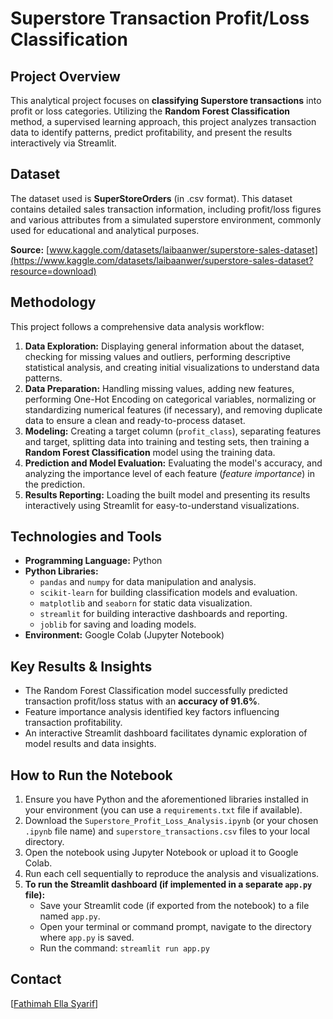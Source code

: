 # Superstore Transaction Profit/Loss Classification

## Project Overview
This analytical project focuses on **classifying Superstore transactions** into profit or loss categories. Utilizing the **Random Forest Classification** method, a supervised learning approach, this project analyzes transaction data to identify patterns, predict profitability, and present the results interactively via Streamlit.

## Dataset
The dataset used is **SuperStoreOrders** (in .csv format). This dataset contains detailed sales transaction information, including profit/loss figures and various attributes from a simulated superstore environment, commonly used for educational and analytical purposes.

**Source:** [www.kaggle.com/datasets/laibaanwer/superstore-sales-dataset](https://www.kaggle.com/datasets/laibaanwer/superstore-sales-dataset?resource=download)

## Methodology
This project follows a comprehensive data analysis workflow:
1.  **Data Exploration:** Displaying general information about the dataset, checking for missing values and outliers, performing descriptive statistical analysis, and creating initial visualizations to understand data patterns.
2.  **Data Preparation:** Handling missing values, adding new features, performing One-Hot Encoding on categorical variables, normalizing or standardizing numerical features (if necessary), and removing duplicate data to ensure a clean and ready-to-process dataset.
3.  **Modeling:** Creating a target column (`profit_class`), separating features and target, splitting data into training and testing sets, then training a **Random Forest Classification** model using the training data.
4.  **Prediction and Model Evaluation:** Evaluating the model's accuracy, and analyzing the importance level of each feature (*feature importance*) in the prediction.
5.  **Results Reporting:** Loading the built model and presenting its results interactively using Streamlit for easy-to-understand visualizations.

## Technologies and Tools
* **Programming Language:** Python
* **Python Libraries:**
    * `pandas` and `numpy` for data manipulation and analysis.
    * `scikit-learn` for building classification models and evaluation.
    * `matplotlib` and `seaborn` for static data visualization.
    * `streamlit` for building interactive dashboards and reporting.
    * `joblib` for saving and loading models.
* **Environment:** Google Colab (Jupyter Notebook)

## Key Results & Insights
* The Random Forest Classification model successfully predicted transaction profit/loss status with an **accuracy of 91.6%**.
* Feature importance analysis identified key factors influencing transaction profitability.
* An interactive Streamlit dashboard facilitates dynamic exploration of model results and data insights.

## How to Run the Notebook
1.  Ensure you have Python and the aforementioned libraries installed in your environment (you can use a `requirements.txt` file if available).
2.  Download the `Superstore_Profit_Loss_Analysis.ipynb` (or your chosen `.ipynb` file name) and `superstore_transactions.csv` files to your local directory.
3.  Open the notebook using Jupyter Notebook or upload it to Google Colab.
4.  Run each cell sequentially to reproduce the analysis and visualizations.
5.  **To run the Streamlit dashboard (if implemented in a separate `app.py` file):**
    * Save your Streamlit code (if exported from the notebook) to a file named `app.py`.
    * Open your terminal or command prompt, navigate to the directory where `app.py` is saved.
    * Run the command: `streamlit run app.py`

## Contact
[[Fathimah Ella Syarif](https://www.linkedin.com/in/fathimahellasyarif/)]

